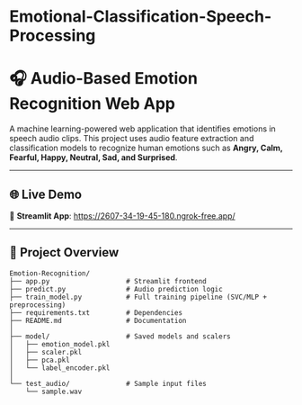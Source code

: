 # Emotional-Classification-Speech-Processing

# 🎧 Audio-Based Emotion Recognition Web App

A machine learning-powered web application that identifies emotions in speech audio clips. This project uses audio feature extraction and classification models to recognize human emotions such as **Angry, Calm, Fearful, Happy, Neutral, Sad, and Surprised**.

---

## 🌐 Live Demo

🔗 **Streamlit App**: https://2607-34-19-45-180.ngrok-free.app/

---

## 📁 Project Overview

```text
Emotion-Recognition/
├── app.py                   # Streamlit frontend
├── predict.py               # Audio prediction logic
├── train_model.py           # Full training pipeline (SVC/MLP + preprocessing)
├── requirements.txt         # Dependencies
├── README.md                # Documentation
│
├── model/                   # Saved models and scalers
│   ├── emotion_model.pkl
│   ├── scaler.pkl
│   ├── pca.pkl
│   └── label_encoder.pkl
│
└── test_audio/              # Sample input files
    └── sample.wav
